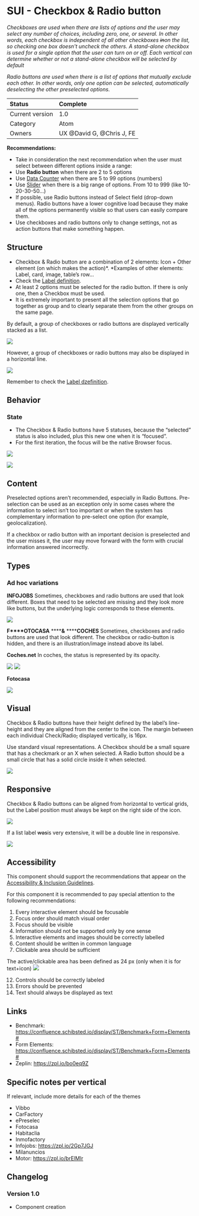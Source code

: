 # SUI - Checkbox & Radio button
*Checkboxes are used when there are lists of options and the user may select any number of choices, including zero, one, or several. In other words, each checkbox is independent of all other checkboxes* ~~*in*~~*on* *the list, so checking one box doesn't uncheck the others.*
*A stand-alone checkbox is used for a single option that the user can turn on or off.*
*Each vertical can determine whether or not a stand-alone checkbox will be selected by default*


*Radio buttons are used when there is a list of options that mutually exclude each other. In other words, only one option can be selected, automatically deselecting the other preselected options.*

|   Status          | Complete |
|   :----           |   :---- |
|   Current version |   1.0|
|   Category        |   Atom |
|   Owners          |   UX @David G, @Chris J, FE |

**Recommendations:**

- Take in consideration the next recommendation when the user must select between different options inside a range:
- Use **Radio button** when there are 2 to 5 options
- Use [Data Counter](https://paper.dropbox.com/doc/SUI-Data-counter--AQoAk39iIIJh2YPkZHAMA0OoAg-TqR9qBw4WRr5l5gNMvvEE) when there are 5 to 99 options (numbers)
- Use [Slider](https://paper.dropbox.com/doc/SUI-Slider--AQrmpIMeYmY2P1q1nQr~vOifAg-gPOtnVwgn8SUMDTjFTZ2q) when there is a big range of options. From 10 to 999 (like 10-20-30-50…)
- If possible, use Radio buttons instead of Select field (drop-down menus). Radio buttons have a lower cognitive load because they make all of the options permanently visible so that users can easily compare them.
- Use checkboxes and radio buttons only to change settings, not as action buttons that make something happen.

## Structure

- Checkbox & Radio button are a combination of 2 elements: Icon + Other element (on which makes the action)*. 
*Examples of other elements: Label, card, image, table’s row…
- Check the [Label definition](https://paper.dropbox.com/doc/SUI-Label-px3mcUaTHVqlGngk2JNPT).
- At least 2 options must be selected for the radio button. If there is only one, then a Checkbox must be used.
- It is extremely important to present all the selection options that go together as group and to clearly separate them from the other groups on the same page.

By default, a group of checkboxes or radio buttons are displayed vertically stacked as a list.

![](https://d2mxuefqeaa7sj.cloudfront.net/s_AB52B2C6C0DB1D57A02698635F0FB019833A40B9117403475BB00A35DB916634_1513244295686_1-+Checks++Radios+-+Structure.png)

However, a group of checkboxes or radio buttons may also be displayed in a horizontal line.

![](https://d2mxuefqeaa7sj.cloudfront.net/s_AB52B2C6C0DB1D57A02698635F0FB019833A40B9117403475BB00A35DB916634_1508756136492_3.2-+Checks++Radios+-+Inline.png)

Remember to check the [Label d](https://paper.dropbox.com/doc/SUI-Label-px3mcUaTHVqlGngk2JNPT)[z](https://paper.dropbox.com/doc/SUI-Label-px3mcUaTHVqlGngk2JNPT)[efinition](https://paper.dropbox.com/doc/SUI-Label-px3mcUaTHVqlGngk2JNPT).

## Behavior

### State

- The Checkbox & Radio buttons have 5 statuses, because the “selected” status is also included, plus this new one when it is “focused”.
- For the first iteration, the focus will be the native Browser focus.

![](https://d2mxuefqeaa7sj.cloudfront.net/s_93C20F5C4F821D493D97CF4844B0A35AACB52F92F3DF8EF54B5B096DF7826CA3_1521029713670_2-+Checks++Radios+-+Behavior.png)

![](https://d2mxuefqeaa7sj.cloudfront.net/s_AB52B2C6C0DB1D57A02698635F0FB019833A40B9117403475BB00A35DB916634_1508747391991_6-+Checks++Radios+-+Accessibility-Focus.png)

## Content

Preselected options aren’t recommended, especially in Radio Buttons. 
Pre-selection can be used as an exception only in some cases where the information to select isn’t too important or when the system has complementary information to pre-select one option (for example, geolocalization). 

If a checkbox or radio button with an important decision is preselected and the user misses it, the user may move forward with the form with crucial information answered incorrectly.

## Types

### Ad hoc variations

**INFOJOBS**
Sometimes, checkboxes and radio buttons are used that look different. Boxes that need to be selected are missing and they look more like buttons, but the underlying logic corresponds to these elements.

![](https://d2mxuefqeaa7sj.cloudfront.net/s_AB52B2C6C0DB1D57A02698635F0FB019833A40B9117403475BB00A35DB916634_1508922211401_7-+Checks++Radios+-+Custom-Border.png)

**F****OTOCASA** ******&** ******COCHES**
Sometimes, checkboxes and radio buttons are used that look different. The checkbox or radio-button is hidden, and there is an illustration/image instead above its label.

**Coches.net** 
In coches, the status is represented by its opacity.

![](https://d2mxuefqeaa7sj.cloudfront.net/s_D3B5B5C5D57AE1F7044D61CC0DB2D581BF776FA3B95F167BA65CBA9A9C1FEB5E_1511524629373_coches_custom_check.png)
![](https://d2mxuefqeaa7sj.cloudfront.net/s_D3B5B5C5D57AE1F7044D61CC0DB2D581BF776FA3B95F167BA65CBA9A9C1FEB5E_1511524629378_coches_custom_check2.png)

**Fotocasa**

![](https://d2mxuefqeaa7sj.cloudfront.net/s_AB52B2C6C0DB1D57A02698635F0FB019833A40B9117403475BB00A35DB916634_1509358615443_Screen+Shot+2017-10-30+at+11.16.34.png)

## Visual

Checkbox & Radio buttons have their height defined by the label’s line-height and they are aligned from the center to the icon.
The margin between each individual Check/Radio~~,~~ displayed vertically, is 16px.

Use standard visual representations. A Checkbox should be a small square that has a checkmark or an X when selected. A Radio button should be a small circle that has a solid circle inside it when selected.

![](https://d2mxuefqeaa7sj.cloudfront.net/s_AB52B2C6C0DB1D57A02698635F0FB019833A40B9117403475BB00A35DB916634_1513244390294_4-+Checks++Radios+-+Visual.png)

## Responsive

Checkbox & Radio buttons can be aligned from horizontal to vertical grids, but the Label position must always be kept on the right side of the icon.

![](https://d2mxuefqeaa7sj.cloudfront.net/s_AB52B2C6C0DB1D57A02698635F0FB019833A40B9117403475BB00A35DB916634_1513244399026_5.1-+Checks++Radios+-+Responsive.png)

If a list label ~~was~~is very extensive, it will be a double line in responsive.

![](https://d2mxuefqeaa7sj.cloudfront.net/s_AB52B2C6C0DB1D57A02698635F0FB019833A40B9117403475BB00A35DB916634_1513244411307_5.2-+Checks++Radios+-+Responsive.png)

## Accessibility

This component should support the recommendations that appear on the [Accessibility & Inclusion Guidelines](https://github.com/SUI-Components/UX-Definitions/blob/master/Accessibility%20and%20Inclusion%20Guidelines.md).

For this component it is recommended to pay special attention to the following recommendations:

1. Every interactive element should be focusable
2. Focus order should match visual order
3. Focus should be visible
6. Information should not be supported only by one sense
7. Interactive elements and images should be correctly labelled
8. Content should be written in common language
10. Clickable area should be sufficient

The active/clickable area has been defined as 24 px (only when it is for text+icon)
![](https://d2mxuefqeaa7sj.cloudfront.net/s_AB52B2C6C0DB1D57A02698635F0FB019833A40B9117403475BB00A35DB916634_1513244425583_6-+Checks++Radios+-+Accessibility-Active+area.png)

12. Controls should be correctly labeled
13. Errors should be prevented 
16. Text should always be displayed as text

## Links

- Benchmark: https://confluence.schibsted.io/display/ST/Benchmark+Form+Elements#
- Form Elements: https://confluence.schibsted.io/display/ST/Benchmark+Form+Elements#
- Zeplin: https://zpl.io/bo0eq9Z

## Specific notes per vertical

If relevant, include more details for each of the themes

- Vibbo
- CarFactory
- ePreselec
- Fotocasa
- Habitaclia
- Inmofactory
- Infojobs: https://zpl.io/2Gp7JGJ
- Milanuncios
- Motor: https://zpl.io/brElMlr

## Changelog

### Version 1.0

- Component creation
